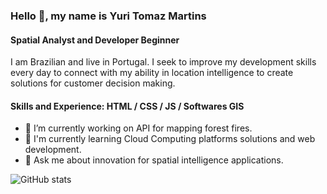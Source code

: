 ### Hello 👋, my name is Yuri Tomaz Martins
#### Spatial Analyst and Developer Beginner

I am Brazilian and live in Portugal. I seek to improve my development skills every day to connect with my ability in location intelligence to create solutions for customer decision making.

#### Skills and Experience: HTML / CSS / JS / Softwares GIS 

- 🔭 I’m currently working on API for mapping forest fires.
- 🌱 I'm currently learning Cloud Computing platforms solutions and web development.
- 💬 Ask me about innovation for spatial intelligence applications.

![GitHub stats](https://github-readme-stats.vercel.app/api?username=ytmartins&&show_icons=true&title_color=ffffff&icon_color=e74c3c&text_color=daf7dc&bg_color=151515)
